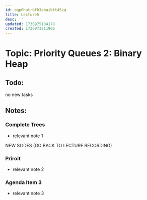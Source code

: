 ```yaml
---
id: oqp0hutrbfh3abaibtt45zq
title: Lecture5
desc: ''
updated: 1736975184178
created: 1736973211966
---
```

# Topic: Priority Queues 2: Binary Heap

## Todo:
no new tasks

## Notes:
### Complete Trees
- relevant note 1

NEW SLIDES (GO BACK TO LECTURE RECORDING)

### Priroit
- relevant note 2
### Agenda Item 3
- relevant note 3